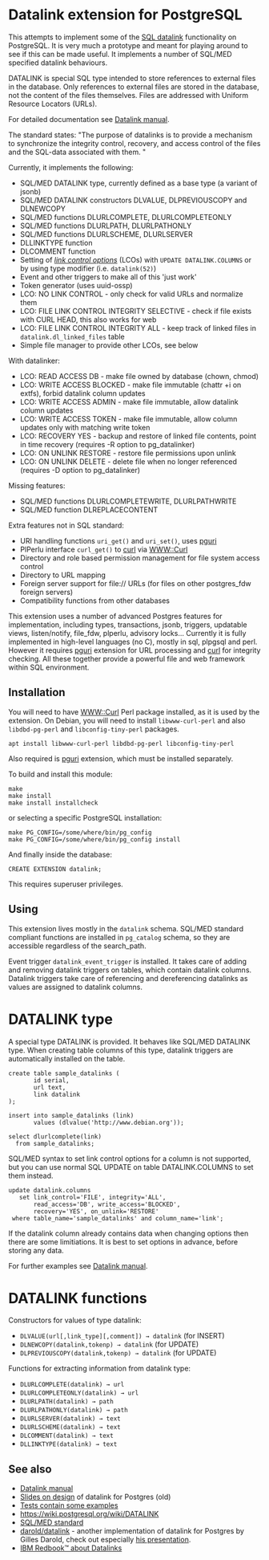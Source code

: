 Datalink extension for PostgreSQL
=================================

This attempts to implement some of the [SQL datalink](https://wiki.postgresql.org/wiki/DATALINK) functionality on PostgreSQL. It is very much a prototype and meant for playing around to see if this can be made useful.
It implements a number of SQL/MED specified datalink behaviours.

DATALINK is special SQL type intended to store references to external files in the database.
Only references to external files are stored in the database, not the content of the files themselves.
Files are addressed with Uniform Resource Locators (URLs).

For detailed documentation see [Datalink manual](https://github.com/lacanoid/datalink/blob/master/docs/README.md).

The standard states: "The purpose of datalinks is to provide a mechanism to synchronize the integrity control, recovery, and access control of the files and the SQL-data associated with them. "

Currently, it implements the following:
- SQL/MED DATALINK type, currently defined as a base type (a variant of jsonb)
- SQL/MED DATALINK constructors DLVALUE, DLPREVIOUSCOPY and DLNEWCOPY
- SQL/MED functions DLURLCOMPLETE, DLURLCOMPLETEONLY
- SQL/MED functions DLURLPATH, DLURLPATHONLY
- SQL/MED functions DLURLSCHEME, DLURLSERVER
- DLLINKTYPE function
- DLCOMMENT function
- Setting of [*link control options*](https://wiki.postgresql.org/wiki/DATALINK#Datalink_attributes_per_SQL_spec) (LCOs) with `UPDATE DATALINK.COLUMNS` or by using type modifier (i.e. `datalink(52)`)
- Event and other triggers to make all of this 'just work'
- Token generator (uses uuid-ossp)
- LCO: NO LINK CONTROL - only check for valid URLs and normalize them
- LCO: FILE LINK CONTROL INTEGRITY SELECTIVE - check if file exists with CURL HEAD, this also works for web
- LCO: FILE LINK CONTROL INTEGRITY ALL - keep track of linked files in `datalink.dl_linked_files` table
- Simple file manager  to provide other LCOs, see below

With datalinker:
- LCO: READ ACCESS DB - make file owned by database (chown, chmod)
- LCO: WRITE ACCESS BLOCKED - make file immutable (chattr +i on extfs), forbid datalink column updates
- LCO: WRITE ACCESS ADMIN - make file immutable, allow datalink column updates
- LCO: WRITE ACCESS TOKEN - make file immutable, allow column updates only with matching write token
- LCO: RECOVERY YES - backup and restore of linked file contents, point in time recovery (requires -R option to pg_datalinker)
- LCO: ON UNLINK RESTORE - restore file permissions upon unlink
- LCO: ON UNLINK DELETE - delete file when no longer referenced (requires -D option to pg_datalinker)

Missing features:
- SQL/MED functions DLURLCOMPLETEWRITE, DLURLPATHWRITE
- SQL/MED function DLREPLACECONTENT

Extra features not in SQL standard:
- URI handling functions `uri_get()` and `uri_set()`, uses [pguri](https://github.com/lacanoid/pguri)
- PlPerlu interface `curl_get()` to [curl](https://curl.se/) via [WWW::Curl](https://metacpan.org/pod/WWW::Curl)
- Directory and role based permission management for file system access control
- Directory to URL mapping
- Foreign server support for file:// URLs (for files on other postgres_fdw foreign servers)
- Compatibility functions from other databases

This extension uses a number of advanced Postgres features for implementation,
including types, transactions, jsonb, triggers, updatable views, listen/notify, file_fdw, plperlu, advisory locks...
Currently it is fully implemented in high-level languages (no C), mostly in sql, plpgsql and perl.
However it requires [pguri](https://github.com/lacanoid/pguri) extension for URL processing and [curl](https://curl.se/) for
integrity checking. All these together provide a powerful file and web framework within SQL environment.

Installation
------------

You will need to have 
[WWW::Curl](http://search.cpan.org/~szbalint/WWW-Curl-4.17/lib/WWW/Curl.pm#WWW::Curl::Easy) 
Perl package installed, as it is used by the extension.
On Debian, you will need to install `libwww-curl-perl` and also `libdbd-pg-perl` and `libconfig-tiny-perl` packages.

    apt install libwww-curl-perl libdbd-pg-perl libconfig-tiny-perl

Also required is [pguri](https://github.com/lacanoid/pguri) extension, which must
be installed separately.

To build and install this module:

    make
    make install
    make install installcheck

or selecting a specific PostgreSQL installation:

    make PG_CONFIG=/some/where/bin/pg_config
    make PG_CONFIG=/some/where/bin/pg_config install

And finally inside the database:

    CREATE EXTENSION datalink;

This requires superuser privileges.

Using
-----

This extension lives mostly in the `datalink` schema.
SQL/MED standard compliant functions are installed in `pg_catalog` schema, 
so they are accessible regardless of the search_path.

Event trigger `datalink_event_trigger` is installed. 
It takes care of adding and removing datalink triggers on tables, which contain datalink columns.
Datalink triggers take care of referencing and dereferencing datalinks as values are assigned to datalink columns.

DATALINK type
=============

A special type DATALINK is provided. 
It behaves like SQL/MED DATALINK type.
When creating table columns of this type, 
datalink triggers are automatically installed on the table.

    create table sample_datalinks (
           id serial,
           url text,
           link datalink
    );

    insert into sample_datalinks (link)
           values (dlvalue('http://www.debian.org'));

    select dlurlcomplete(link)
      from sample_datalinks;


SQL/MED syntax to set link control options for a column is not supported,
but you can use normal SQL UPDATE on table DATALINK.COLUMNS
to set them instead.

    update datalink.columns
       set link_control='FILE', integrity='ALL',
           read_access='DB', write_access='BLOCKED',
           recovery='YES', on_unlink='RESTORE'
     where table_name='sample_datalinks' and column_name='link';

If the datalink column already contains data when changing options then there are some limitiations.
It is best to set options in advance, before storing any data.

For further examples see [Datalink manual](https://github.com/lacanoid/datalink/blob/master/docs/README.md).
            
DATALINK functions
==================

Constructors for values of type datalink:

- `DLVALUE(url[,link_type][,comment]) → datalink` (for INSERT)
- `DLNEWCOPY(datalink,tokenp) → datalink` (for UPDATE)
- `DLPREVIOUSCOPY(datalink,tokenp) → datalink` (for UPDATE)

Functions for extracting information from datalink type:

- `DLURLCOMPLETE(datalink) → url`
- `DLURLCOMPLETEONLY(datalink) → url`
- `DLURLPATH(datalink) → path`
- `DLURLPATHONLY(datalink) → path`
- `DLURLSERVER(datalink) → text`
- `DLURLSCHEME(datalink) → text`
- `DLCOMMENT(datalink) → text`
- `DLLINKTYPE(datalink) → text`

See also
--------
- [Datalink manual](https://github.com/lacanoid/datalink/blob/master/docs/README.md) 
- [Slides on design](https://github.com/lacanoid/datalink/blob/master/docs/datalink.pdf) of datalink for Postgres (old)
- [Tests contain some examples](test/sql)
- https://wiki.postgresql.org/wiki/DATALINK
- [SQL/MED standard](http://www.wiscorp.com/sql20nn.zip)
- [darold/datalink](https://github.com/darold/datalink) - another implementation of datalink for Postgres by Gilles Darold, 
  check out especially [his presentation](https://github.com/darold/datalink/blob/master/SQL-MED-DATALINK-PgConfAsia2019.pdf).
- [IBM Redbook™ about Datalinks](https://www.redbooks.ibm.com/abstracts/sg246280.html)
